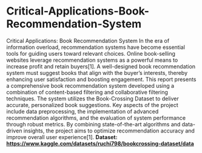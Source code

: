 # Critical-Applications-Book-Recommendation-System
Critical Applications:  Book Recommendation System
In the era of information overload, recommendation systems have become essential tools for guiding users toward relevant choices. Online book-selling websites leverage recommendation systems as a powerful means to increase profit and retain buyers[1]. A well-designed book recommendation system must suggest books that align with the buyer’s interests, thereby enhancing user satisfaction and boosting engagement.
This report presents a comprehensive book recommendation system developed using a combination of content-based filtering and collaborative filtering techniques. The system utilizes the Book-Crossing Dataset to deliver accurate, personalized book suggestions. Key aspects of the project include data preprocessing, the implementation of advanced recommendation algorithms, and the evaluation of system performance through robust metrics.
By combining state-of-the-art algorithms and data-driven insights, the project aims to optimize recommendation accuracy and improve overall user experience[1].
**Dataset: https://www.kaggle.com/datasets/ruchi798/bookcrossing-dataset/data**
